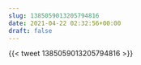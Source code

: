 ```yaml
---
slug: 1385059013205794816
date: 2021-04-22 02:32:56+00:00
draft: false
---
```


{{< tweet 1385059013205794816 >}}
